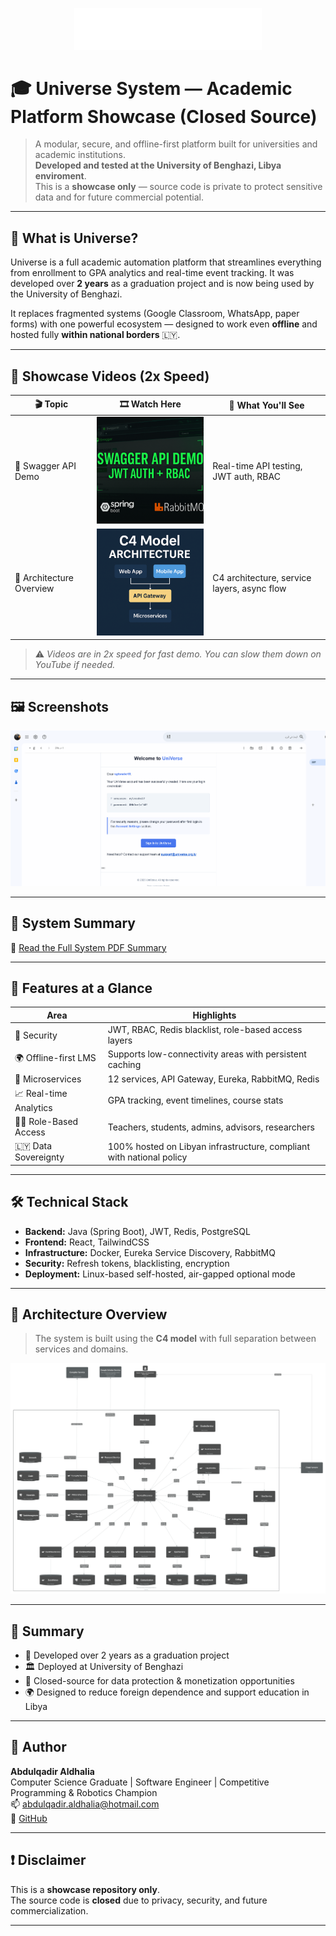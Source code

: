 <p align="center">
  <img src="media/universe-logo.png" alt="UNIVERSE Logo" width="300"/>
</p>

# 🎓 Universe System — Academic Platform Showcase (Closed Source)

> A modular, secure, and offline-first platform built for universities and academic institutions.  
> **Developed and tested at the University of Benghazi, Libya enviroment**.  
> This is a **showcase only** — source code is private to protect sensitive data and for future commercial potential.

---

## 🧠 What is Universe?

Universe is a full academic automation platform that streamlines everything from enrollment to GPA analytics and real-time event tracking. It was developed over **2 years** as a graduation project and is now being used by the University of Benghazi.

It replaces fragmented systems (Google Classroom, WhatsApp, paper forms) with one powerful ecosystem — designed to work even **offline** and hosted fully **within national borders** 🇱🇾.

---

## 🎥 Showcase Videos (2x Speed)

| 🎬 Topic               | 🎞️ Watch Here | 📌 What You'll See                                |
|------------------------|----------------|---------------------------------------------------|
| 🧪 Swagger API Demo    | <a href="https://youtu.be/IWxUstwvTEk" target="_blank"><img src="media/swagger-thumbnail.png" width="320"/></a> | Real-time API testing, JWT auth, RBAC             |
| 🧠 Architecture Overview | <a href="https://youtu.be/vVDmVi2smUM?si=34-at-fu9_g35baf" target="_blank"><img src="media/architecture-thumbnail.png" width="320"/></a> | C4 architecture, service layers, async flow       |

> ⚠️ *Videos are in 2x speed for fast demo. You can slow them down on YouTube if needed.*

---

## 🖼️ Screenshots

![UI Screenshots (GIF)](media/platform-ui-prototype.gif)

---

## 📖 System Summary

📄 [Read the Full System PDF Summary](docs/universe-system-summary.pdf)

---

## 🚀 Features at a Glance

| Area                     | Highlights                                                                 |
|--------------------------|---------------------------------------------------------------------------|
| 🔐 Security              | JWT, RBAC, Redis blacklist, role-based access layers                      |
| 🌍 Offline-first LMS     | Supports low-connectivity areas with persistent caching                   |
| 🧩 Microservices         | 12 services, API Gateway, Eureka, RabbitMQ, Redis                          |
| 📈 Real-time Analytics   | GPA tracking, event timelines, course stats                               |
| 👩‍🏫 Role-Based Access   | Teachers, students, admins, advisors, researchers                          |
| 🇱🇾 Data Sovereignty     | 100% hosted on Libyan infrastructure, compliant with national policy       |

---

## 🛠️ Technical Stack

- **Backend:** Java (Spring Boot), JWT, Redis, PostgreSQL  
- **Frontend:** React, TailwindCSS  
- **Infrastructure:** Docker, Eureka Service Discovery, RabbitMQ  
- **Security:** Refresh tokens, blacklisting, encryption  
- **Deployment:** Linux-based self-hosted, air-gapped optional mode

---

## 🧭 Architecture Overview

> The system is built using the **C4 model** with full separation between services and domains.

![System Architecture](media/universe-architecture.png)

---

## 📄 Summary

- 🧠 Developed over 2 years as a graduation project  
- 🏛️ Deployed at University of Benghazi  
- 🔐 Closed-source for data protection & monetization opportunities  
- 🌍 Designed to reduce foreign dependence and support education in Libya  

---

## 👤 Author

**Abdulqadir Aldhalia**  
Computer Science Graduate | Software Engineer | Competitive Programming & Robotics Champion  
📫 [abdulqadir.aldhalia@hotmail.com](mailto:abdulqadir.aldhalia@hotmail.com)  
🔗 [GitHub](https://github.com/Abdulqadir-Aldhalia)

---

## ❗ Disclaimer

This is a **showcase repository only**.  
The source code is **closed** due to privacy, security, and future commercialization.

---

